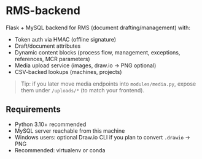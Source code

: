 # RMS-backend

Flask + MySQL backend for RMS (document drafting/management) with:
- Token auth via HMAC (offline signature)
- Draft/document attributes
- Dynamic content blocks (process flow, management, exceptions, references, MCR parameters)
- Media upload service (images, draw.io → PNG optional)
- CSV-backed lookups (machines, projects)

> Tip: if you later move media endpoints into `modules/media.py`, expose them under `/uploads/*` (to match your frontend).

## Requirements

- Python 3.10+ recommended
- MySQL server reachable from this machine
- Windows users: optional Draw.io CLI if you plan to convert `.drawio` → PNG
- Recommended: virtualenv or conda

